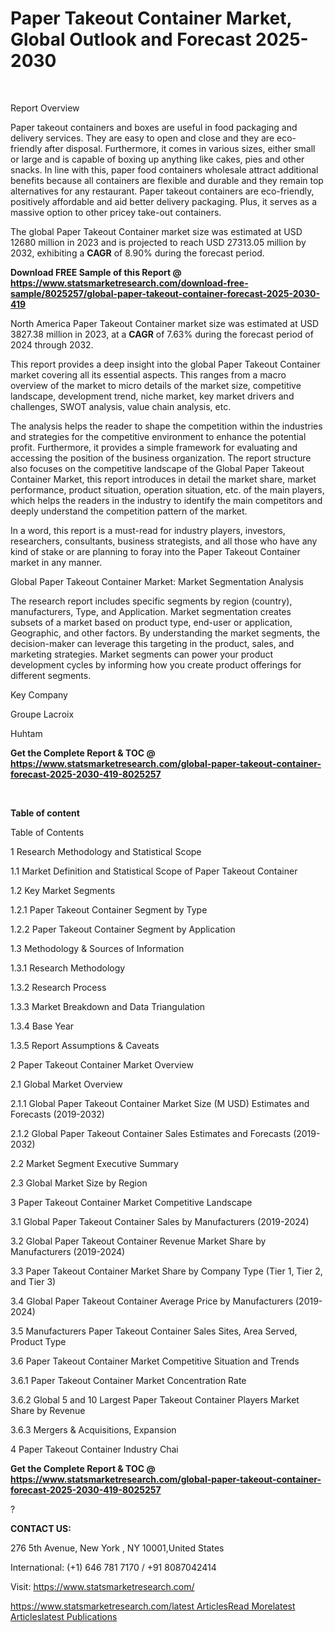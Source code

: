 <h1>Paper Takeout Container Market, Global Outlook and Forecast 2025-2030</h1><br/><p>Report Overview</p>
 
 
 
 <p>Paper takeout containers and boxes are useful in food packaging and delivery services. They are easy to open and close and they are eco-friendly after disposal. Furthermore, it comes in various sizes, either small or large and is capable of boxing up anything like cakes, pies and other snacks. In line with this, paper food containers wholesale attract additional benefits because all containers are flexible and durable and they remain top alternatives for any restaurant. Paper takeout containers are eco-friendly, positively affordable and aid better delivery packaging. Plus, it serves as a massive option to other pricey take-out containers.</p>
 
 
 
 <p>The global Paper Takeout Container market size was estimated at USD 12680 million in 2023 and is projected to reach USD 27313.05 million by 2032, exhibiting a <strong>CAGR</strong> of 8.90% during the forecast period.</p>
 
 
 
 <p><strong>Download FREE Sample of this Report @ <a href="https://www.statsmarketresearch.com/download-free-sample/8025257/global-paper-takeout-container-forecast-2025-2030-419">https://www.statsmarketresearch.com/download-free-sample/8025257/global-paper-takeout-container-forecast-2025-2030-419</a></strong></p>
 
 
 
 <p>North America Paper Takeout Container market size was estimated at USD 3827.38 million in 2023, at a <strong>CAGR</strong> of 7.63% during the forecast period of 2024 through 2032.</p>
 
 
 
 <p>This report provides a deep insight into the global Paper Takeout Container market covering all its essential aspects. This ranges from a macro overview of the market to micro details of the market size, competitive landscape, development trend, niche market, key market drivers and challenges, SWOT analysis, value chain analysis, etc.</p>
 
 
 
 <p>The analysis helps the reader to shape the competition within the industries and strategies for the competitive environment to enhance the potential profit. Furthermore, it provides a simple framework for evaluating and accessing the position of the business organization. The report structure also focuses on the competitive landscape of the Global Paper Takeout Container Market, this report introduces in detail the market share, market performance, product situation, operation situation, etc. of the main players, which helps the readers in the industry to identify the main competitors and deeply understand the competition pattern of the market.</p>
 
 
 
 <p>In a word, this report is a must-read for industry players, investors, researchers, consultants, business strategists, and all those who have any kind of stake or are planning to foray into the Paper Takeout Container market in any manner.</p>
 
 
 
 <p>Global Paper Takeout Container Market: Market Segmentation Analysis</p>
 
 
 
 <p>The research report includes specific segments by region (country), manufacturers, Type, and Application. Market segmentation creates subsets of a market based on product type, end-user or application, Geographic, and other factors. By understanding the market segments, the decision-maker can leverage this targeting in the product, sales, and marketing strategies. Market segments can power your product development cycles by informing how you create product offerings for different segments.</p>
 
 
 
 <p>Key Company</p>
 
 
 
 <p>Groupe Lacroix</p>
 
 
 
 <p>Huhtam</p>
 
 
 
 <div><b>Get the Complete Report & TOC @ <a href="https://www.statsmarketresearch.com/global-paper-takeout-container-forecast-2025-2030-419-8025257">https://www.statsmarketresearch.com/global-paper-takeout-container-forecast-2025-2030-419-8025257</a></b></div>
 
 
 
 <p><br />
 
 <b>Table of content</b></p>
 
 
 
 <p>Table of Contents<br />
 
 1 Research Methodology and Statistical Scope<br />
 
 1.1 Market Definition and Statistical Scope of Paper Takeout Container<br />
 
 1.2 Key Market Segments<br />
 
 1.2.1 Paper Takeout Container Segment by Type<br />
 
 1.2.2 Paper Takeout Container Segment by Application<br />
 
 1.3 Methodology & Sources of Information<br />
 
 1.3.1 Research Methodology<br />
 
 1.3.2 Research Process<br />
 
 1.3.3 Market Breakdown and Data Triangulation<br />
 
 1.3.4 Base Year<br />
 
 1.3.5 Report Assumptions & Caveats<br />
 
 2 Paper Takeout Container Market Overview<br />
 
 2.1 Global Market Overview<br />
 
 2.1.1 Global Paper Takeout Container Market Size (M USD) Estimates and Forecasts (2019-2032)<br />
 
 2.1.2 Global Paper Takeout Container Sales Estimates and Forecasts (2019-2032)<br />
 
 2.2 Market Segment Executive Summary<br />
 
 2.3 Global Market Size by Region<br />
 
 3 Paper Takeout Container Market Competitive Landscape<br />
 
 3.1 Global Paper Takeout Container Sales by Manufacturers (2019-2024)<br />
 
 3.2 Global Paper Takeout Container Revenue Market Share by Manufacturers (2019-2024)<br />
 
 3.3 Paper Takeout Container Market Share by Company Type (Tier 1, Tier 2, and Tier 3)<br />
 
 3.4 Global Paper Takeout Container Average Price by Manufacturers (2019-2024)<br />
 
 3.5 Manufacturers Paper Takeout Container Sales Sites, Area Served, Product Type<br />
 
 3.6 Paper Takeout Container Market Competitive Situation and Trends<br />
 
 3.6.1 Paper Takeout Container Market Concentration Rate<br />
 
 3.6.2 Global 5 and 10 Largest Paper Takeout Container Players Market Share by Revenue<br />
 
 3.6.3 Mergers & Acquisitions, Expansion<br />
 
 4 Paper Takeout Container Industry Chai</p>
 
 
 
 <div><b>Get the Complete Report & TOC @ <a href="https://www.statsmarketresearch.com/global-paper-takeout-container-forecast-2025-2030-419-8025257">https://www.statsmarketresearch.com/global-paper-takeout-container-forecast-2025-2030-419-8025257</a></b></div>
 
 
 
 <p>? </p>
 
 
 
 <p><b>CONTACT US:</b><br />
 
 276 5th Avenue, New York , NY 10001,United States<br />
 
 International: (+1) 646 781 7170 / +91 8087042414<br />
 
 Visit: <a href="https://www.statsmarketresearch.com/">https://www.statsmarketresearch.com/</a><br />
 
 <a href="https://gyeongbokgung.com">https://www.statsmarketresearch.com/</a><a href="https://hallyeomaritime.com">latest Articles</a><a href="https://jingwansa.com">Read More</a><a href="https://nguoiviet.jp/">latest Articles</a><a href="https://www.intelmarketresearch.com/">latest Publications</a></p>